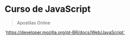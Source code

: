 <h1>Curso de JavaScript</h1>

>Apostilas Online

´https://developer.mozilla.org/pt-BR/docs/Web/JavaScript´